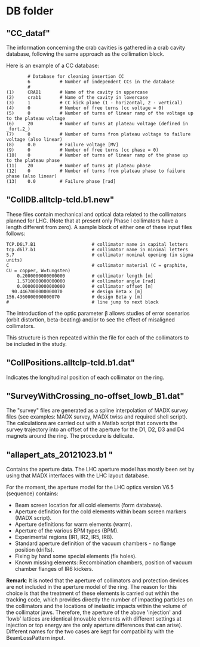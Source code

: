 DB folder
=========

"CC_dataf"
----------

The information concerning the crab cavities is gathered in a crab cavity database, following the same approach as the collimation block.

Here is an example of a CC database:

```
		# Database for cleaning insertion CC
		6			# Number of independent CCs in the database
		#
(1) 	CRAB1		# Name of the cavity in uppercase
(2) 	crab1		# Name of the cavity in lowercase
(3) 	1			# CC kick plane (1 - horizontal, 2 - vertical)
(4) 	0			# Number of free turns (cc voltage = 0)
(5) 	0			# Number of turns of linear ramp of the voltage up to the plateau voltage
(6) 	20			# Number of turns at plateau voltage (defined in _fort.2_)
(7) 	0			# Number of turns from plateau voltage to failure voltage (also linear)
(8) 	0.0 		# Failure voltage [MV]
(9) 	0			# Number of free turns (cc phase = 0)
(10) 	0			# Number of turns of linear ramp of the phase up to the plateau phase
(11) 	20			# Number of turns at plateau phase
(12) 	0			# Number of turns from plateau phase to failure phase (also linear)
(13) 	0.0 		# Failure phase [rad]
```

"CollDB.alltclp-tcld.b1.new"
----------------------------

These files contain mechanical and optical data related to the collimators planned for LHC. (Note that at present only Phase I collimators have a length different from zero). A sample block of either one of these input files follows:

```
TCP.D6L7.B1                   	# collimator name in capital letters
tcp.d6l7.b1                     # collimator name in minimal letters
5.7                             # collimator nominal opening (in sigma units)
C                               # collimator material (C = graphite, CU = copper, W=tungsten)
    0.2000000000000000          # collimator length [m]
    1.5710000000000000          # collimator angle [rad]
    0.0000000000000000          # collimator offset [m] 
  90.4467000000000070           # design Beta x [m] 
156.4360000000000070          	# design Beta y [m]  
#                               # line jump to next block  
```

The introduction of the optic parameter β allows studies of error scenarios (orbit distortion, beta-beating) and/or to see the effect of misaligned collimators.

This structure is then repeated within the file for each of the collimators to be included in the study.

"CollPositions.alltclp-tcld.b1.dat"
-----------------------------------

Indicates the longitudinal position of each collimator on the ring.


"SurveyWithCrossing_no-offset_lowb_B1.dat"
-----------------------------------------
The "survey" files are generated as a spline interpolation of MADX survey files (see examples: MADX survey, MADX twiss and required shell script). The calculations are carried out with a Matlab script that converts the survey trajectory into an offset of the aperture for the D1, D2, D3 and D4 magnets around the ring. The procedure is delicate.


"allapert_ats_20121023.b1 "
---------------------------
Contains the aperture data. The LHC aperture model has mostly been set by using that MADX interfaces with the LHC layout database. 

For the moment, the aperture model for the LHC optics version V6.5 (sequence) contains:

* Beam screen location for all cold elements (form database).
* Aperture definition for the cold elements within beam screen markers (MADX script).
* Aperture definitions for warm elements (warm).
* Aperture of the various BPM types (BPM).
* Experimental regions (IR1, IR2, IR5, IR8).
* Standard aperture definition of the vacuum chambers - no flange position (drifts).
* Fixing by hand some special elements (fix holes).
* Known missing elements: Recombination chambers, position of vacuum chamber flanges of IR6 kickers.

__Remark__: It is noted that the aperture of collimators and protection devices are not included in the aperture model of the ring. The reason for this choice is that the treatment of these elements is carried out within the tracking code, which provides directly the number of impacting particles on the collimators and the locations of inelastic impacts within the volume of the collimator jaws. Therefore, the aperture of the above 'injection' and 'lowb' lattices are identical (movable elements with different settings at injection or top energy are the only aperture differences that can arise). Different names for the two cases are kept for compatibility with the BeamLossPattern input.